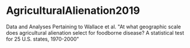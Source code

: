 # AgriculturalAlienation2019
Data and Analyses Pertaining to Wallace et al. "At what geographic scale does agricultural alienation select for foodborne disease? A statistical test for 25 U.S. states, 1970-2000"
